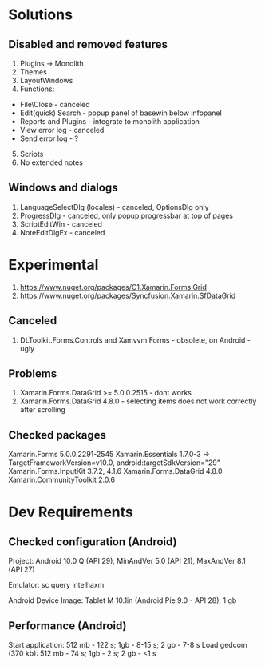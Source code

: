 
# Solutions

## Disabled and removed features

1. Plugins -> Monolith
2. Themes
3. LayoutWindows
4. Functions:
  - File\Close - canceled
  - Edit\(quick) Search - popup panel of basewin below infopanel
  - Reports and Plugins - integrate to monolith application
  - View error log - canceled
  - Send error log - ?
5. Scripts
6. No extended notes

## Windows and dialogs

1. LanguageSelectDlg (locales) - canceled, OptionsDlg only
2. ProgressDlg - canceled, only popup progressbar at top of pages
3. ScriptEditWin - canceled
4. NoteEditDlgEx - canceled


# Experimental

1. https://www.nuget.org/packages/C1.Xamarin.Forms.Grid
2. https://www.nuget.org/packages/Syncfusion.Xamarin.SfDataGrid

## Canceled

1. DLToolkit.Forms.Controls and Xamvvm.Forms - obsolete, on Android - ugly

## Problems

1. Xamarin.Forms.DataGrid >= 5.0.0.2515 - dont works
2. Xamarin.Forms.DataGrid 4.8.0 - selecting items does not work correctly after scrolling

## Checked packages

Xamarin.Forms 5.0.0.2291-2545
Xamarin.Essentials 1.7.0-3 -> TargetFrameworkVersion=v10.0, android:targetSdkVersion="29"
Xamarin.Forms.InputKit 3.7.2, 4.1.6
Xamarin.Forms.DataGrid 4.8.0
Xamarin.CommunityToolkit 2.0.6


# Dev Requirements

## Checked configuration (Android)

Project: Android 10.0 Q (API 29), MinAndVer 5.0 (API 21), MaxAndVer 8.1 (API 27)

Emulator: sc query intelhaxm

Android Device Image: Tablet M 10.1in (Android Pie 9.0 - API 28), 1 gb

## Performance (Android)

Start application: 512 mb - 122 s; 1gb - 8-15 s; 2 gb - 7-8 s
Load gedcom (370 kb): 512 mb - 74 s; 1gb - 2 s; 2 gb - <1 s
